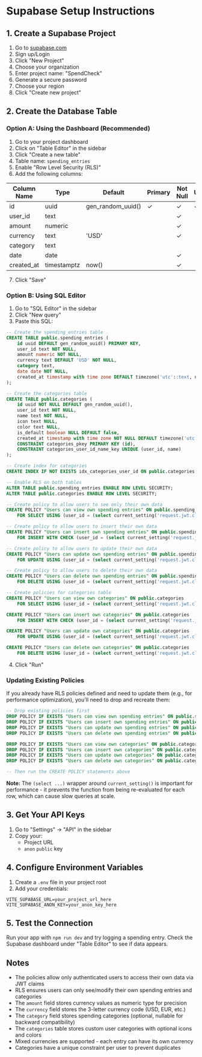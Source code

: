 # Supabase Setup Instructions

## 1. Create a Supabase Project

1. Go to [supabase.com](https://supabase.com)
2. Sign up/Login
3. Click "New Project"
4. Choose your organization
5. Enter project name: "SpendCheck"
6. Generate a secure password
7. Choose your region
8. Click "Create new project"

## 2. Create the Database Table

### Option A: Using the Dashboard (Recommended)

1. Go to your project dashboard
2. Click on "Table Editor" in the sidebar
3. Click "Create a new table"
4. Table name: `spending_entries`
5. Enable "Row Level Security (RLS)"
6. Add the following columns:

| Column Name | Type | Default | Primary | Not Null | Unique |
|-------------|------|---------|---------|----------|--------|
| id | uuid | gen_random_uuid() | ✓ | ✓ | ✓ |
| user_id | text | | | ✓ | |
| amount | numeric | | | ✓ | |
| currency | text | 'USD' | | ✓ | |
| category | text | | | | |
| date | date | | | ✓ | |
| created_at | timestamptz | now() | | ✓ | |

7. Click "Save"

### Option B: Using SQL Editor

1. Go to "SQL Editor" in the sidebar
2. Click "New query"
3. Paste this SQL:

```sql
-- Create the spending_entries table
CREATE TABLE public.spending_entries (
    id uuid DEFAULT gen_random_uuid() PRIMARY KEY,
    user_id text NOT NULL,
    amount numeric NOT NULL,
    currency text DEFAULT 'USD' NOT NULL,
    category text,
    date date NOT NULL,
    created_at timestamp with time zone DEFAULT timezone('utc'::text, now()) NOT NULL
);

-- Create the categories table
CREATE TABLE public.categories (
    id uuid NOT NULL DEFAULT gen_random_uuid(),
    user_id text NOT NULL,
    name text NOT NULL,
    icon text NULL,
    color text NULL,
    is_default boolean NULL DEFAULT false,
    created_at timestamp with time zone NOT NULL DEFAULT timezone('utc'::text, now()),
    CONSTRAINT categories_pkey PRIMARY KEY (id),
    CONSTRAINT categories_user_id_name_key UNIQUE (user_id, name)
);

-- Create index for categories
CREATE INDEX IF NOT EXISTS idx_categories_user_id ON public.categories USING btree (user_id);

-- Enable RLS on both tables
ALTER TABLE public.spending_entries ENABLE ROW LEVEL SECURITY;
ALTER TABLE public.categories ENABLE ROW LEVEL SECURITY;

-- Create policy to allow users to see only their own data
CREATE POLICY "Users can view own spending entries" ON public.spending_entries
    FOR SELECT USING (user_id = (select current_setting('request.jwt.claims', true)::json->>'sub'));

-- Create policy to allow users to insert their own data
CREATE POLICY "Users can insert own spending entries" ON public.spending_entries
    FOR INSERT WITH CHECK (user_id = (select current_setting('request.jwt.claims', true)::json->>'sub'));

-- Create policy to allow users to update their own data
CREATE POLICY "Users can update own spending entries" ON public.spending_entries
    FOR UPDATE USING (user_id = (select current_setting('request.jwt.claims', true)::json->>'sub'));

-- Create policy to allow users to delete their own data
CREATE POLICY "Users can delete own spending entries" ON public.spending_entries
    FOR DELETE USING (user_id = (select current_setting('request.jwt.claims', true)::json->>'sub'));

-- Create policies for categories table
CREATE POLICY "Users can view own categories" ON public.categories
    FOR SELECT USING (user_id = (select current_setting('request.jwt.claims', true)::json->>'sub'));

CREATE POLICY "Users can insert own categories" ON public.categories
    FOR INSERT WITH CHECK (user_id = (select current_setting('request.jwt.claims', true)::json->>'sub'));

CREATE POLICY "Users can update own categories" ON public.categories
    FOR UPDATE USING (user_id = (select current_setting('request.jwt.claims', true)::json->>'sub'));

CREATE POLICY "Users can delete own categories" ON public.categories
    FOR DELETE USING (user_id = (select current_setting('request.jwt.claims', true)::json->>'sub'));
```

4. Click "Run"

### Updating Existing Policies

If you already have RLS policies defined and need to update them (e.g., for performance optimization), you'll need to drop and recreate them:

```sql
-- Drop existing policies first
DROP POLICY IF EXISTS "Users can view own spending entries" ON public.spending_entries;
DROP POLICY IF EXISTS "Users can insert own spending entries" ON public.spending_entries;
DROP POLICY IF EXISTS "Users can update own spending entries" ON public.spending_entries;
DROP POLICY IF EXISTS "Users can delete own spending entries" ON public.spending_entries;

DROP POLICY IF EXISTS "Users can view own categories" ON public.categories;
DROP POLICY IF EXISTS "Users can insert own categories" ON public.categories;
DROP POLICY IF EXISTS "Users can update own categories" ON public.categories;
DROP POLICY IF EXISTS "Users can delete own categories" ON public.categories;

-- Then run the CREATE POLICY statements above
```

**Note:** The `(select ...)` wrapper around `current_setting()` is important for performance - it prevents the function from being re-evaluated for each row, which can cause slow queries at scale.

## 3. Get Your API Keys

1. Go to "Settings" → "API" in the sidebar
2. Copy your:
   - Project URL
   - `anon` `public` key

## 4. Configure Environment Variables

1. Create a `.env` file in your project root
2. Add your credentials:

```env
VITE_SUPABASE_URL=your_project_url_here
VITE_SUPABASE_ANON_KEY=your_anon_key_here
```

## 5. Test the Connection

Run your app with `npm run dev` and try logging a spending entry. Check the Supabase dashboard under "Table Editor" to see if data appears.

## Notes

- The policies allow only authenticated users to access their own data via JWT claims
- RLS ensures users can only see/modify their own spending entries and categories
- The `amount` field stores currency values as numeric type for precision
- The `currency` field stores the 3-letter currency code (USD, EUR, etc.)
- The `category` field stores spending categories (optional, nullable for backward compatibility)
- The `categories` table stores custom user categories with optional icons and colors
- Mixed currencies are supported - each entry can have its own currency
- Categories have a unique constraint per user to prevent duplicates